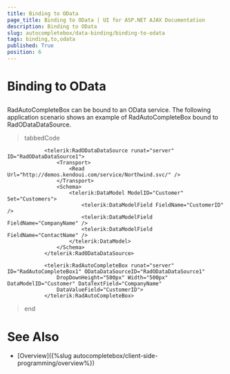 ```yaml
---
title: Binding to OData
page_title: Binding to OData | UI for ASP.NET AJAX Documentation
description: Binding to OData
slug: autocompletebox/data-binding/binding-to-odata
tags: binding,to,odata
published: True
position: 6
---
```


# Binding to OData



## 

RadAutoCompleteBox can be bound to an OData service. The following application scenario shows an example of RadAutoCompleteBox bound to RadODataDataSource.

>tabbedCode

````ASPNET
			<telerik:RadODataDataSource runat="server" ID="RadODataDataSource1">
				<Transport>
					<Read Url="http://demos.kendoui.com/service/Northwind.svc/" />
				</Transport>
				<Schema>
					<telerik:DataModel ModelID="Customer" Set="Customers">
						<telerik:DataModelField FieldName="CustomerID" />
						<telerik:DataModelField FieldName="CompanyName" />
						<telerik:DataModelField FieldName="ContactName" />
					</telerik:DataModel>
				</Schema>
			</telerik:RadODataDataSource>
	
			<telerik:RadAutoCompleteBox runat="server" ID="RadAutoCompleteBox1" ODataDataSourceID="RadODataDataSource1"
				DropDownHeight="500px" Width="500px" DataModelID="Customer" DataTextField="CompanyName"
				DataValueField="CustomerID">
			</telerik:RadAutoCompleteBox>
````
>end

# See Also

 * [Overview]({%slug autocompletebox/client-side-programming/overview%})

